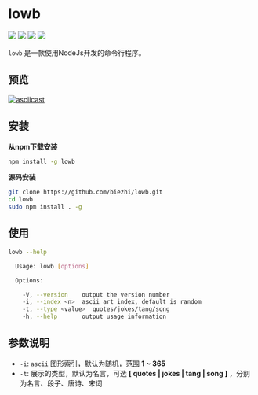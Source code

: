 # lowb

![](https://img.shields.io/npm/v/lowb.svg?style=flat)
![](https://img.shields.io/badge/language-nodejs-orange.svg)
![](https://img.shields.io/badge/license-MIT-000000.svg)
[![](https://img.shields.io/badge/zhihu-@王爵nice-blue.svg)](https://www.zhihu.com/people/biezhi)

`lowb` 是一款使用NodeJs开发的命令行程序。

## 预览

[![asciicast](https://asciinema.org/a/132940.png)](https://asciinema.org/a/132940)

## 安装

**从npm下载安装**

```bash
npm install -g lowb
```

**源码安装**

```bash
git clone https://github.com/biezhi/lowb.git
cd lowb
sudo npm install . -g
```

## 使用

```bash
lowb --help

  Usage: lowb [options]

  Options:

    -V, --version    output the version number
    -i, --index <n>  ascii art index, default is random
    -t, --type <value>  quotes/jokes/tang/song
    -h, --help       output usage information
```

## 参数说明

- `-i`: `ascii` 图形索引，默认为随机，范围 **1 ~ 365**
- `-t`: 展示的类型，默认为名言，可选 **[ quotes | jokes | tang | song ]** ，分别为名言、段子、唐诗、宋词
